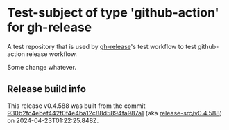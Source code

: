 # Test-subject of type 'github-action' for gh-release

A test repository that is used by [gh-release](https://github.com/kattecon/gh-release)'s test workflow to test github-action release workflow.

Some change whatever.


## Release build info

This release v0.4.588 was built from the commit [930b2fc4ebef442f0f4e4ba12c88d5894fa987a1](https://github.com/kattecon/gh-release-test-ga/tree/930b2fc4ebef442f0f4e4ba12c88d5894fa987a1) (aka [release-src/v0.4.588](https://github.com/kattecon/gh-release-test-ga/tree/release-src/v0.4.588)) on 2024-04-23T01:22:25.848Z.
        